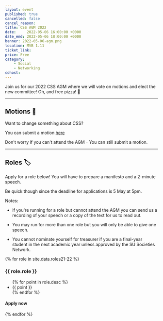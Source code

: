 ```yaml
---
layout: event
published: true
cancelled: false
cancel_reason:
title: CSS AGM 2022
date:     2022-05-06 16:00:00 +0000
date_end: 2022-05-06 18:00:00 +0000
banner: 2022-05-06-agm.png
location: MVB 1.11
ticket_link: 
price: Free
category:
    - Social
    - Networking
cohost:
---
```


Join us for our 2022 CSS AGM where we will vote on motions and elect the new committee! Oh, and free pizza! 🍕

--- 

## Motions 📜

Want to change something about CSS?

You can submit a motion [here](https://forms.gle/RwjpVVGyT8Z4CQccA)

Don't worry if you can't attend the AGM - You can still submit a motion.  

---

## Roles 🏷

Apply for a role below! You will have to prepare a manifesto and a 2-minute speech.

Be quick though since the deadline for applications is 5 May at 5pm.

Notes: 

- If you're running for a role but cannot attend the AGM you can send us a recording of your speech or a copy of the text for us to read out.

- You may run for more than one role but you will only be able to give one speech.

- You cannot nominate yourself for treasurer if you are a final-year student in the next academic year unless approved by the SU Societies Network.

<div class="card-grid">
    {% for role in site.data.roles21-22 %}
        <div class="card-grid__card">
            <h3>{{ role.role }}</h3>
            <ul class="card-grid__card__list">
                {% for point in role.desc %}
                    <li>{{ point }}</li>
                {% endfor %}
            </ul>
            <div class="card-grid__card__footer">
                <h4>Apply now</h4>
                <a aria-label="Apply button" href="https://forms.gle/y4QGiTn7WfC92yb47" class="card-grid__card__footer__next-btn">
                    <i class="fas fa-chevron-right"></i>
                </a>
            </div>
        </div>
    {% endfor %}
</div>